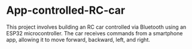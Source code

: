 # App-controlled-RC-car
 This project involves building an RC car controlled via Bluetooth using an ESP32 microcontroller. The car receives commands from a smartphone app, allowing it to move forward, backward, left, and right.
